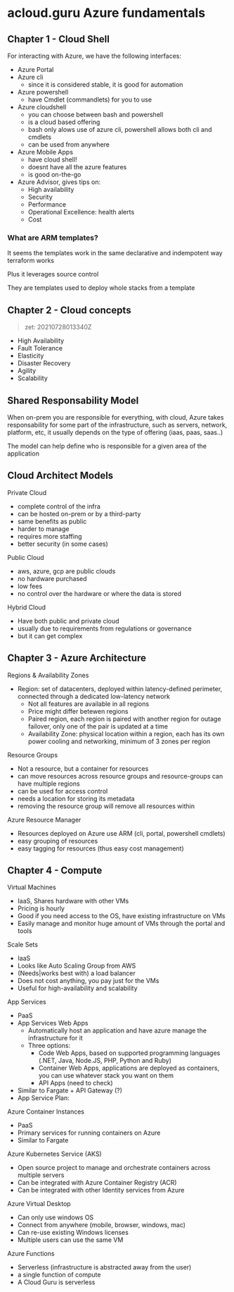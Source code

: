 # acloud.guru Azure fundamentals

## Chapter 1 - Cloud Shell
For interacting with Azure, we have the following interfaces:
- Azure Portal
- Azure cli
  - since it is considered stable, it is good for automation
- Azure powershell
  - have Cmdlet (commandlets) for you to use
- Azure cloudshell
  - you can choose between bash and powershell
  - is a cloud based offering
  - bash only alows use of azure cli, powershell allows both cli and cmdlets
  - can be used from anywhere
- Azure Mobile Apps
  - have cloud shell!
  - doesnt have all the azure features
  - is good on-the-go
- Azure Advisor, gives tips on:
  - High availability
  - Security
  - Performance
  - Operational Excellence: health alerts
  - Cost

### What are ARM templates?
It seems the templates work in the same declarative and indempotent way terraform works

Plus it leverages source control

They are templates used to deploy whole stacks from a template

## Chapter 2 - Cloud concepts
> zet: 20210728013340Z

- High Availability
- Fault Tolerance
- Elasticity
- Disaster Recovery
- Agility
- Scalability

## Shared Responsability Model
When on-prem you are responsible for everything, with cloud, Azure takes responsability for some part of the infrastructure, such as servers, network, platform, etc, it usually depends on the type of offering (iaas, paas, saas..)

The model can help define who is responsible for a given area of the application

## Cloud Architect Models
Private Cloud
- complete control of the infra
- can be hosted on-prem or by a third-party
- same benefits as public
- harder to manage
- requires more staffing
- better security (in some cases)

Public Cloud
- aws, azure, gcp are public clouds
- no hardware purchased
- low fees
- no control over the hardware or where the data is stored

Hybrid Cloud
- Have both public and private cloud
- usually due to requirements from regulations or governance
- but it can get complex

## Chapter 3 - Azure Architecture
Regions & Availability Zones
- Region: set of datacenters, deployed within latency-defined perimeter,
  connected through a dedicated low-latency network
    - Not all features are available in all regions
    - Price might differ betewen regions
    - Paired region, each region is paired with another region for outage
      failover, only one of the pair is updated at a time
  - Availability Zone: physical location within a region, each has its own power
    cooling and networking, minimum of 3 zones per region

Resource Groups
- Not a resource, but a container for resources
- can move resources across resource groups and resource-groups can have
  multiple regions
- can be used for access control
- needs a location for storing its metadata
- removing the resource group will remove all resources within

Azure Resource Manager
- Resources deployed on Azure use ARM (cli, portal, powershell cmdlets)
- easy grouping of resources
- easy tagging for resources (thus easy cost management)

## Chapter 4 - Compute
Virtual Machines
- IaaS, Shares hardware with other VMs
- Pricing is hourly
- Good if you need access to the OS, have existing infrastructure on VMs
- Easily manage and monitor huge amount of VMs through the portal and tools

Scale Sets
- IaaS
- Looks like Auto Scaling Group from AWS
- (Needs|works best with) a load balancer
- Does not cost anything, you pay just for the VMs
- Useful for high-availability and scalability

App Services
- PaaS
- App Services Web Apps
  - Automatically host an application and have azure manage the infrastructure
    for it
  - Three options:
    - Code Web Apps, based on supported programming languages (.NET, Java,
      Node.JS, PHP, Python and Ruby)
    - Container Web Apps, applications are deployed as containers, you can use
      whatever stack you want on them
    - API Apps (need to check)
- Similar to Fargate + API Gateway (?)
- App Service Plan: 

Azure Container Instances
- PaaS
- Primary services for running containers on Azure
- Similar to Fargate

Azure Kubernetes Service (AKS)
- Open source project to manage and orchestrate containers across multiple
  servers
- Can be integrated with Azure Container Registry (ACR)
- Can be integrated with other Identity services from Azure

Azure Virtual Desktop
- Can only use windows OS
- Connect from anywhere (mobile, browser, windows, mac)
- Can re-use existing Windows licenses
- Multiple users can use the same VM

Azure Functions
- Serverless (infrastructure is abstracted away from the user)
- a single function of compute
- A Cloud Guru is serverless

